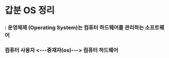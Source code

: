 # 갑분 OS 정리 
### : 운영체제 (Operating System)는 컴퓨터 하드웨어를 관리하는 소프트웨어 
### 컴퓨터 사용자 <---중재자(os)---> 컴퓨터 하드웨어 


